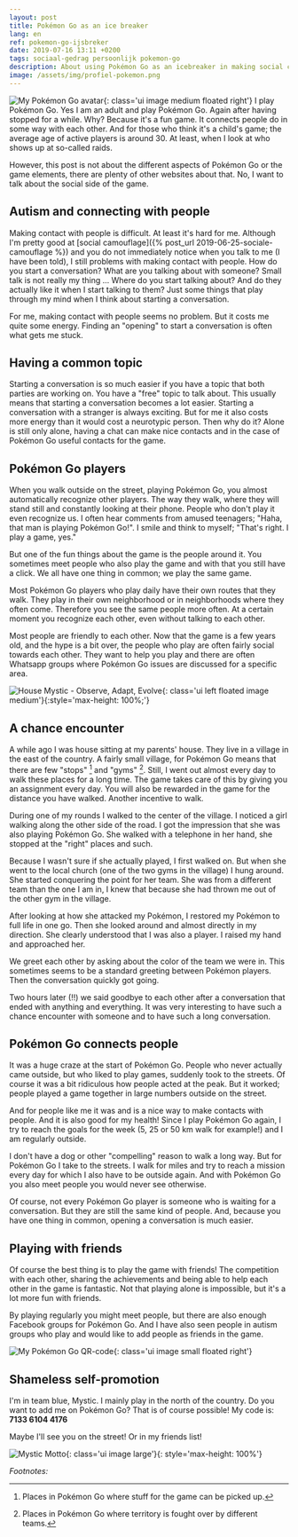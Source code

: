 ```yaml
---
layout: post
title: Pokémon Go as an ice breaker
lang: en
ref: pokemon-go-ijsbreker
date: 2019-07-16 13:11 +0200
tags: sociaal-gedrag persoonlijk pokemon-go
description: About using Pokémon Go as an icebreaker in making social contacts. The possibilities for making new contacts and having fun.
image: /assets/img/profiel-pokemon.png
---
```

![My Pokémon Go avatar](/assets/img/profiel-pokemon.png){: class='ui image medium floated right'}
I play Pokémon Go. Yes I am an adult and play Pokémon Go. Again after having stopped for a while. Why? Because it's a fun game. It connects people do in some way with each other. And for those who think it's a child's game; the average age of active players is around 30. At least, when I look at who shows up at so-called raids.

However, this post is not about the different aspects of Pokémon Go or the game elements, there are plenty of other websites about that. No, I want to talk about the social side of the game.

## Autism and connecting with people
Making contact with people is difficult. At least it's hard for me. Although I'm pretty good at [social camouflage]({% post_url 2019-06-25-sociale-camouflage %}) and you do not immediately notice when you talk to me (I have been told), I still problems with making contact with people.
How do you start a conversation? What are you talking about with someone? Small talk is not really my thing ... Where do you start talking about? And do they actually like it when I start talking to them?
Just some things that play through my mind when I think about starting a conversation.

For me, making contact with people seems no problem. But it costs me quite some energy. Finding an "opening" to start a conversation is often what gets me stuck.

## Having a common topic
Starting a conversation is so much easier if you have a topic that both parties are working on. You have a "free" topic to talk about. This usually means that starting a conversation becomes a lot easier.
Starting a conversation with a stranger is always exciting. But for me it also costs more energy than it would cost a neurotypic person.
Then why do it? Alone is still only alone, having a chat can make nice contacts and in the case of Pokémon Go useful contacts for the game.

## Pokémon Go players
When you walk outside on the street, playing Pokémon Go, you almost automatically recognize other players. The way they walk, where they will stand still and constantly looking at their phone. People who don't play it even recognize us. I often hear comments from amused teenagers; "Haha, that man is playing Pokémon Go!". I smile and think to myself; "That's right. I play a game, yes."

But one of the fun things about the game is the people around it. You sometimes meet people who also play the game and with that you still have a click. We all have one thing in common; we play the same game.

Most Pokémon Go players who play daily have their own routes that they walk. They play in their own neighborhood or in neighborhoods where they often come. Therefore you see the same people more often. At a certain moment you recognize each other, even without talking to each other.

Most people are friendly to each other. Now that the game is a few years old, and the hype is a bit over, the people who play are often fairly social towards each other. They want to help you play and there are often Whatsapp groups where Pokémon Go issues are discussed for a specific area.

![House Mystic - Observe, Adapt, Evolve](/assets/img/housemystic.jpg){: class='ui left floated image medium'}{:style='max-height: 100%;'}
## A chance encounter
A while ago I was house sitting at my parents' house. They live in a village in the east of the country. A fairly small village, for Pokémon Go means that there are few "stops" [^1] and "gyms" [^2]. Still, I went out almost every day to walk these places for a long time. The game takes care of this by giving you an assignment every day. You will also be rewarded in the game for the distance you have walked. Another incentive to walk.

During one of my rounds I walked to the center of the village. I noticed a girl walking along the other side of the road. I got the impression that she was also playing Pokémon Go. She walked with a telephone in her hand, she stopped at the "right" places and such.

Because I wasn't sure if she actually played, I first walked on. But when she went to the local church (one of the two gyms in the village) I hung around. She started conquering the point for her team. She was from a different team than the one I am in, I knew that because she had thrown me out of the other gym in the village.

After looking at how she attacked my Pokémon, I restored my Pokémon to full life in one go. Then she looked around and almost directly in my direction. She clearly understood that I was also a player. I raised my hand and approached her.

We greet each other by asking about the color of the team we were in. This sometimes seems to be a standard greeting between Pokémon players. Then the conversation quickly got going.

Two hours later (!!) we said goodbye to each other after a conversation that ended with anything and everything. It was very interesting to have such a chance encounter with someone and to have such a long conversation.

## Pokémon Go connects people
It was a huge craze at the start of Pokémon Go. People who never actually came outside, but who liked to play games, suddenly took to the streets. Of course it was a bit ridiculous how people acted at the peak. But it worked; people played a game together in large numbers outside on the street.

And for people like me it was and is a nice way to make contacts with people. And it is also good for my health! Since I play Pokémon Go again, I try to reach the goals for the week (5, 25 or 50 km walk for example!) and I am regularly outside.

I don't have a dog or other "compelling" reason to walk a long way. But for Pokémon Go I take to the streets. I walk for miles and try to reach a mission every day for which I also have to be outside again. And with Pokémon Go you also meet people you would never see otherwise.

Of course, not every Pokémon Go player is someone who is waiting for a conversation. But they are still the same kind of people. And, because you have one thing in common, opening a conversation is much easier.

## Playing with friends
Of course the best thing is to play the game with friends! The competition with each other, sharing the achievements and being able to help each other in the game is fantastic. Not that playing alone is impossible, but it's a lot more fun with friends.

By playing regularly you might meet people, but there are also enough Facebook groups for Pokémon Go. And I have also seen people in autism groups who play and would like to add people as friends in the game.

![My Pokémon Go QR-code](/assets/img/qrcode-pokemon.png){: class='ui image small floated right'}
## Shameless self-promotion
I'm in team blue, Mystic. I mainly play in the north of the country. Do you want to add me on Pokémon Go? That is of course possible! My code is: **7133 6104 4176**

Maybe I'll see you on the street! Or in my friends list!

![Mystic Motto](/assets/img/mysticmotto.jpg){: class='ui image large'}{: style='max-height: 100%'}

_Footnotes:_

[^1]: Places in Pokémon Go where stuff for the game can be picked up.

[^2]: Places in Pokémon Go where territory is fought over by different teams.